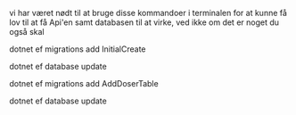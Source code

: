 

vi har været nødt til at bruge disse kommandoer i terminalen for at kunne få lov til at få Api'en samt databasen til at virke, ved ikke om det er noget du også skal

dotnet ef migrations add InitialCreate

dotnet ef database update

dotnet ef migrations add AddDoserTable

dotnet ef database update
